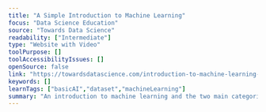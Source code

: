 ```yaml
---
title: "A Simple Introduction to Machine Learning"
focus: "Data Science Education"
source: "Towards Data Science"
readability: ["Intermediate"]
type: "Website with Video"
toolPurpose: []
toolAccessibilityIssues: []
openSource: false
link: "https://towardsdatascience.com/introduction-to-machine-learning-f41aabc55264"
keywords: []
learnTags: ["basicAI","dataset","machineLearning"]
summary: "An introduction to machine learning and the two main categories of machine learning models: supervised and unsupervised. "
---
```


